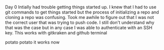 Day 0 
Intially had trouble getting things started up. 
I knew that I had to use git commands to get things started but the process of initializing a repo and cloning a repo was confusing. 
Took me awhile to figure out that I was not the correct user that was trying to push code. 
I still don't understand why that was the case but in any case I was able to authenticate with an SSH key.
This works with gitkraken and github terminal

potato potato it works now